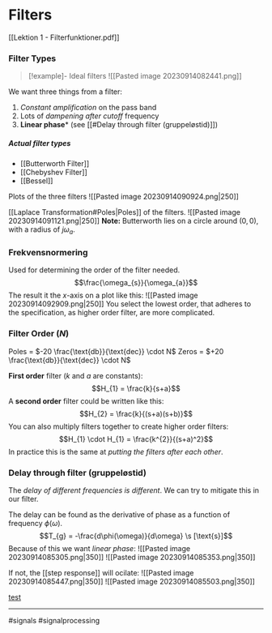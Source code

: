 # Filters
[[Lektion 1 - Filterfunktioner.pdf]]

### Filter Types

>[!example]- Ideal filters
>![[Pasted image 20230914082441.png]]

We want three things from a filter:
1. *Constant amplification* on the pass band
2. Lots of *dampening after cutoff* frequency
3. **Linear phase*** (see [[#Delay through filter (gruppeløstid)]])

##### Actual filter types
- [[Butterworth Filter]]
- [[Chebyshev Filter]]
- [[Bessel]]

Plots of the three filters
![[Pasted image 20230914090924.png|250]]

[[Laplace Transformation#Poles|Poles]] of the filters.
![[Pasted image 20230914091121.png|250]]
**Note:** Butterworth lies on a circle around $(0, 0)$, with a radius of $j\omega_{a}$.

### Frekvensnormering
Used for determining the order of the filter needed.
$$\frac{\omega_{s}}{\omega_{a}}$$
The result it the $x$-axis on a plot like this:
![[Pasted image 20230914092909.png|250]]
You select the lowest order, that adheres to the specification, as higher order filter, are more complicated.

### Filter Order ($N$)
Poles = $-20 \frac{\text{db}}{\text{dec}} \cdot N$
Zeros = $+20 \frac{\text{db}}{\text{dec}} \cdot N$

**First order** filter ($k$ and $a$ are constants):
$$H_{1} = \frac{k}{s+a}$$
A **second order** filter could be written like this:
$$H_{2} = \frac{k}{(s+a)(s+b)}$$
You can also multiply filters together to create higher order filters:
$$H_{1} \cdot H_{1} = \frac{k^{2}}{(s+a)^2}$$
In practice this is the same at *putting the filters after each other*.

### Delay through filter (gruppeløstid)
The *delay of different frequencies is different*. We can try to mitigate this in our filter.

The delay can be found as the derivative of phase as a function of frequency $\phi(\omega)$.
$$T_{g} = -\frac{d\phi(\omega)}{d\omega} \s [\text{s}]$$
Because of this we want *linear phase*:
![[Pasted image 20230914085305.png|350]]
![[Pasted image 20230914085353.png|350]]

If not, the [[step response]] will ocilate:
![[Pasted image 20230914085447.png|350]]
![[Pasted image 20230914085503.png|350]]

[test](https://google.com)

---
#signals #signalprocessing
